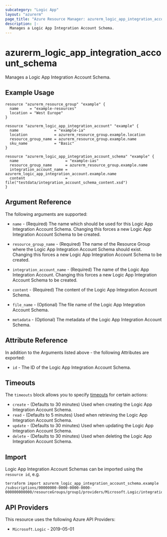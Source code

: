 ```yaml
---
subcategory: "Logic App"
layout: "azurerm"
page_title: "Azure Resource Manager: azurerm_logic_app_integration_account_schema"
description: |-
  Manages a Logic App Integration Account Schema.
---
```


# azurerm_logic_app_integration_account_schema

Manages a Logic App Integration Account Schema.

## Example Usage

```hcl
resource "azurerm_resource_group" "example" {
  name     = "example-resources"
  location = "West Europe"
}

resource "azurerm_logic_app_integration_account" "example" {
  name                = "example-ia"
  location            = azurerm_resource_group.example.location
  resource_group_name = azurerm_resource_group.example.name
  sku_name            = "Basic"
}

resource "azurerm_logic_app_integration_account_schema" "example" {
  name                     = "example-ias"
  resource_group_name      = azurerm_resource_group.example.name
  integration_account_name = azurerm_logic_app_integration_account.example.name
  content                  = file("testdata/integration_account_schema_content.xsd")
}
```

## Argument Reference

The following arguments are supported:

* `name` - (Required) The name which should be used for this Logic App Integration Account Schema. Changing this forces a new Logic App Integration Account Schema to be created.

* `resource_group_name` - (Required) The name of the Resource Group where the Logic App Integration Account Schema should exist. Changing this forces a new Logic App Integration Account Schema to be created.

* `integration_account_name` - (Required) The name of the Logic App Integration Account. Changing this forces a new Logic App Integration Account Schema to be created.

* `content` - (Required) The content of the Logic App Integration Account Schema.

* `file_name` - (Optional) The file name of the Logic App Integration Account Schema.

* `metadata` - (Optional) The metadata of the Logic App Integration Account Schema.

## Attribute Reference

In addition to the Arguments listed above - the following Attributes are exported:

* `id` - The ID of the Logic App Integration Account Schema.

## Timeouts

The `timeouts` block allows you to specify [timeouts](https://developer.hashicorp.com/terraform/language/resources/configure#define-operation-timeouts) for certain actions:

* `create` - (Defaults to 30 minutes) Used when creating the Logic App Integration Account Schema.
* `read` - (Defaults to 5 minutes) Used when retrieving the Logic App Integration Account Schema.
* `update` - (Defaults to 30 minutes) Used when updating the Logic App Integration Account Schema.
* `delete` - (Defaults to 30 minutes) Used when deleting the Logic App Integration Account Schema.

## Import

Logic App Integration Account Schemas can be imported using the `resource id`, e.g.

```shell
terraform import azurerm_logic_app_integration_account_schema.example /subscriptions/00000000-0000-0000-0000-000000000000/resourceGroups/group1/providers/Microsoft.Logic/integrationAccounts/account1/schemas/schema1
```

## API Providers
<!-- This section is generated, changes will be overwritten -->
This resource uses the following Azure API Providers:

* `Microsoft.Logic` - 2019-05-01
